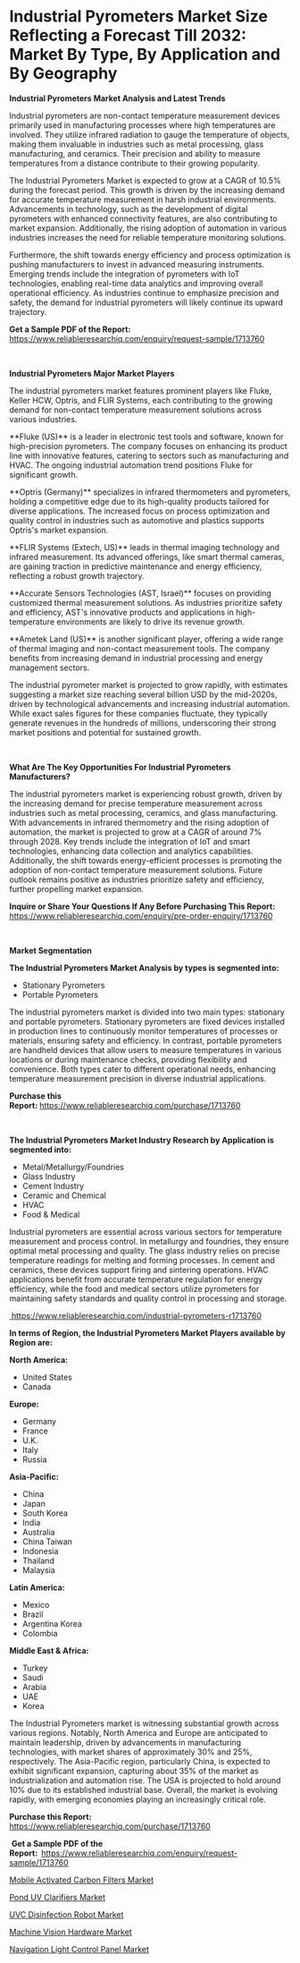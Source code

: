 <p><h1>Industrial Pyrometers Market Size Reflecting a Forecast Till 2032: Market By Type, By Application and By Geography</h1></p><p><strong>Industrial Pyrometers Market Analysis and Latest Trends</strong></p>
<p><p>Industrial pyrometers are non-contact temperature measurement devices primarily used in manufacturing processes where high temperatures are involved. They utilize infrared radiation to gauge the temperature of objects, making them invaluable in industries such as metal processing, glass manufacturing, and ceramics. Their precision and ability to measure temperatures from a distance contribute to their growing popularity.</p><p>The Industrial Pyrometers Market is expected to grow at a CAGR of 10.5% during the forecast period. This growth is driven by the increasing demand for accurate temperature measurement in harsh industrial environments. Advancements in technology, such as the development of digital pyrometers with enhanced connectivity features, are also contributing to market expansion. Additionally, the rising adoption of automation in various industries increases the need for reliable temperature monitoring solutions.</p><p>Furthermore, the shift towards energy efficiency and process optimization is pushing manufacturers to invest in advanced measuring instruments. Emerging trends include the integration of pyrometers with IoT technologies, enabling real-time data analytics and improving overall operational efficiency. As industries continue to emphasize precision and safety, the demand for industrial pyrometers will likely continue its upward trajectory.</p></p>
<p><strong>Get a Sample PDF of the Report:&nbsp;</strong> <a href="https://www.reliableresearchiq.com/enquiry/request-sample/1713760?utm_campaign=1870&utm_medium=2&utm_source=Github&utm_content=ia&utm_term=08042025&utm_id=industrial-pyrometers">https://www.reliableresearchiq.com/enquiry/request-sample/1713760</a></p>
<p>&nbsp;</p>
<p><strong>Industrial Pyrometers Major Market Players</strong></p>
<p><p>The industrial pyrometers market features prominent players like Fluke, Keller HCW, Optris, and FLIR Systems, each contributing to the growing demand for non-contact temperature measurement solutions across various industries.</p><p>**Fluke (US)** is a leader in electronic test tools and software, known for high-precision pyrometers. The company focuses on enhancing its product line with innovative features, catering to sectors such as manufacturing and HVAC. The ongoing industrial automation trend positions Fluke for significant growth.</p><p>**Optris (Germany)** specializes in infrared thermometers and pyrometers, holding a competitive edge due to its high-quality products tailored for diverse applications. The increased focus on process optimization and quality control in industries such as automotive and plastics supports Optris's market expansion.</p><p>**FLIR Systems (Extech, US)** leads in thermal imaging technology and infrared measurement. Its advanced offerings, like smart thermal cameras, are gaining traction in predictive maintenance and energy efficiency, reflecting a robust growth trajectory.</p><p>**Accurate Sensors Technologies (AST, Israel)** focuses on providing customized thermal measurement solutions. As industries prioritize safety and efficiency, AST's innovative products and applications in high-temperature environments are likely to drive its revenue growth.</p><p>**Ametek Land (US)** is another significant player, offering a wide range of thermal imaging and non-contact measurement tools. The company benefits from increasing demand in industrial processing and energy management sectors.</p><p>The industrial pyrometer market is projected to grow rapidly, with estimates suggesting a market size reaching several billion USD by the mid-2020s, driven by technological advancements and increasing industrial automation. While exact sales figures for these companies fluctuate, they typically generate revenues in the hundreds of millions, underscoring their strong market positions and potential for sustained growth.</p></p>
<p>&nbsp;</p>
<p><strong>What Are The Key Opportunities For Industrial Pyrometers Manufacturers?</strong></p>
<p><p>The industrial pyrometers market is experiencing robust growth, driven by the increasing demand for precise temperature measurement across industries such as metal processing, ceramics, and glass manufacturing. With advancements in infrared thermometry and the rising adoption of automation, the market is projected to grow at a CAGR of around 7% through 2028. Key trends include the integration of IoT and smart technologies, enhancing data collection and analytics capabilities. Additionally, the shift towards energy-efficient processes is promoting the adoption of non-contact temperature measurement solutions. Future outlook remains positive as industries prioritize safety and efficiency, further propelling market expansion.</p></p>
<p><strong>Inquire or Share Your Questions If Any Before Purchasing This Report:</strong> <a href="https://www.reliableresearchiq.com/enquiry/pre-order-enquiry/1713760?utm_campaign=1870&utm_medium=2&utm_source=Github&utm_content=ia&utm_term=08042025&utm_id=industrial-pyrometers">https://www.reliableresearchiq.com/enquiry/pre-order-enquiry/1713760</a></p>
<p>&nbsp;</p>
<p><strong>Market Segmentation</strong></p>
<p><strong>The Industrial Pyrometers Market Analysis by types is segmented into:</strong></p>
<p><ul><li>Stationary Pyrometers</li><li>Portable Pyrometers</li></ul></p>
<p><p>The industrial pyrometers market is divided into two main types: stationary and portable pyrometers. Stationary pyrometers are fixed devices installed in production lines to continuously monitor temperatures of processes or materials, ensuring safety and efficiency. In contrast, portable pyrometers are handheld devices that allow users to measure temperatures in various locations or during maintenance checks, providing flexibility and convenience. Both types cater to different operational needs, enhancing temperature measurement precision in diverse industrial applications.</p></p>
<p><strong>Purchase this Report:&nbsp;</strong><a href="https://www.reliableresearchiq.com/purchase/1713760?utm_campaign=1870&utm_medium=2&utm_source=Github&utm_content=ia&utm_term=08042025&utm_id=industrial-pyrometers">https://www.reliableresearchiq.com/purchase/1713760</a></p>
<p>&nbsp;</p>
<p><strong>The Industrial Pyrometers Market Industry Research by Application is segmented into:</strong></p>
<p><ul><li>Metal/Metallurgy/Foundries</li><li>Glass Industry</li><li>Cement Industry</li><li>Ceramic and Chemical</li><li>HVAC</li><li>Food & Medical</li></ul></p>
<p><p>Industrial pyrometers are essential across various sectors for temperature measurement and process control. In metallurgy and foundries, they ensure optimal metal processing and quality. The glass industry relies on precise temperature readings for melting and forming processes. In cement and ceramics, these devices support firing and sintering operations. HVAC applications benefit from accurate temperature regulation for energy efficiency, while the food and medical sectors utilize pyrometers for maintaining safety standards and quality control in processing and storage.</p></p>
<p><a href="https://www.reliableresearchiq.com/industrial-pyrometers-r1713760?utm_campaign=1870&utm_medium=2&utm_source=Github&utm_content=ia&utm_term=08042025&utm_id=industrial-pyrometers">&nbsp;https://www.reliableresearchiq.com/industrial-pyrometers-r1713760</a></p>
<p><strong>In terms of Region, the Industrial Pyrometers Market Players available by Region are:</strong></p>
<p>
    <p> <strong> North America: </strong>
        <ul>
            <li>United States</li>
            <li>Canada</li>
        </ul>
        </p> 
    <p> <strong> Europe: </strong>
        <ul>
            <li>Germany</li>
            <li>France</li>
            <li>U.K.</li>
            <li>Italy</li>
            <li>Russia</li>
        </ul>
        </p> 
    <p> <strong> Asia-Pacific: </strong>
        <ul>
            <li>China</li>
            <li>Japan</li>
            <li>South Korea</li>
            <li>India</li>
            <li>Australia</li>
            <li>China Taiwan</li>
            <li>Indonesia</li>
            <li>Thailand</li>
            <li>Malaysia</li>
        </ul>
        </p> 
    <p> <strong> Latin America: </strong>
        <ul>
            <li>Mexico</li>
            <li>Brazil</li>
            <li>Argentina Korea</li>
            <li>Colombia</li>
        </ul>
        </p> 
    <p> <strong> Middle East & Africa: </strong>
        <ul>
            <li>Turkey</li>
            <li>Saudi</li>
            <li>Arabia</li>
            <li>UAE</li>
            <li>Korea</li>
        </ul>
    </p>
    </p>
<p><p>The Industrial Pyrometers market is witnessing substantial growth across various regions. Notably, North America and Europe are anticipated to maintain leadership, driven by advancements in manufacturing technologies, with market shares of approximately 30% and 25%, respectively. The Asia-Pacific region, particularly China, is expected to exhibit significant expansion, capturing about 35% of the market as industrialization and automation rise. The USA is projected to hold around 10% due to its established industrial base. Overall, the market is evolving rapidly, with emerging economies playing an increasingly critical role.</p></p>
<p><strong>Purchase this Report: </strong><a href="https://www.reliableresearchiq.com/purchase/1713760?utm_campaign=1870&utm_medium=2&utm_source=Github&utm_content=ia&utm_term=08042025&utm_id=industrial-pyrometers">https://www.reliableresearchiq.com/purchase/1713760</a></p>
<p>&nbsp;<strong>Get a Sample PDF of the Report:&nbsp;&nbsp;</strong><a href="https://www.reliableresearchiq.com/enquiry/request-sample/1713760?utm_campaign=1870&utm_medium=2&utm_source=Github&utm_content=ia&utm_term=08042025&utm_id=industrial-pyrometers">https://www.reliableresearchiq.com/enquiry/request-sample/1713760</a></p>
<p><strong></strong></p>
<p><p><a href="https://github.com/marteyfito9/Market-Research-Report-List-1/blob/main/mobile-activated-carbon-filters-market.md?utm_campaign=1870&utm_medium=2&utm_source=Github&utm_content=ia&utm_term=08042025&utm_id=industrial-pyrometers">Mobile Activated Carbon Filters Market</a></p><p><a href="https://github.com/tornapruttuz/Market-Research-Report-List-1/blob/main/pond-uv-clarifiers-market.md?utm_campaign=1870&utm_medium=2&utm_source=Github&utm_content=ia&utm_term=08042025&utm_id=industrial-pyrometers">Pond UV Clarifiers Market</a></p><p><a href="https://github.com/saguegrody74/Market-Research-Report-List-1/blob/main/uvc-disinfection-robot-market.md?utm_campaign=1870&utm_medium=2&utm_source=Github&utm_content=ia&utm_term=08042025&utm_id=industrial-pyrometers">UVC Disinfection Robot Market</a></p><p><a href="https://github.com/yuukoleuda/Market-Research-Report-List-1/blob/main/machine-vision-hardware-market.md?utm_campaign=1870&utm_medium=2&utm_source=Github&utm_content=ia&utm_term=08042025&utm_id=industrial-pyrometers">Machine Vision Hardware Market</a></p><p><a href="https://github.com/denighoylen1/Market-Research-Report-List-1/blob/main/navigation-light-control-panel-market.md?utm_campaign=1870&utm_medium=2&utm_source=Github&utm_content=ia&utm_term=08042025&utm_id=industrial-pyrometers">Navigation Light Control Panel Market</a></p></p>